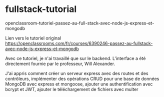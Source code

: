 # fullstack-tutorial
openclassroom-tutoriel-passez-au-full-stack-avec-node-js-express-et-mongodb

Lien vers le tutoriel original https://openclassrooms.com/fr/courses/6390246-passez-au-fullstack-avec-node-js-express-et-mongodb

Avec ce tutoriel, je n'ai travaillé que sur le backend. L'interface a été directement fournie par le professeur, Will Alexander.

J'ai appris comment créer un serveur express avec des routes et des contrôleurs, implémenter des opérations CRUD pour une base de données MongoDB avec express et mongoose, ajouter une authentification avec bcrypt et JWT, ajouter le téléchargement de fichiers avec multer
